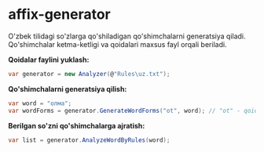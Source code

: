 # affix-generator

O'zbek tilidagi so'zlarga qo'shiladigan qo'shimchalarni generatsiya qiladi.
Qo'shimchalar ketma-ketligi va qoidalari maxsus fayl orqali beriladi.

**Qoidalar faylini yuklash:**
```c#
var generator = new Analyzer(@"Rules\uz.txt");
```
**Qo'shimchalarni generatsiya qilish:**
```c#
var word = "олма";
var wordForms = generator.GenerateWordForms("ot", word); // "ot" - qoida nomi
```
**Berilgan so'zni qo'shimchalarga ajratish:**
```c#
var list = generator.AnalyzeWordByRules(word);
```
